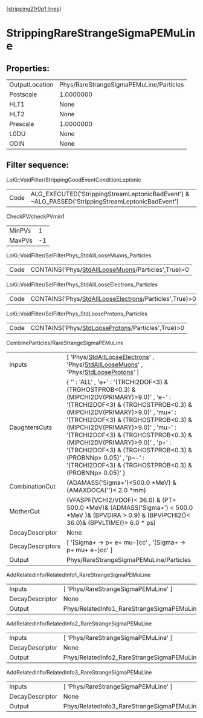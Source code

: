 [[stripping21r0p1 lines]](./stripping21r0p1-index)

# StrippingRareStrangeSigmaPEMuLine

## Properties:

|                |                                         |
|----------------|-----------------------------------------|
| OutputLocation | Phys/RareStrangeSigmaPEMuLine/Particles |
| Postscale      | 1.0000000                               |
| HLT1           | None                                    |
| HLT2           | None                                    |
| Prescale       | 1.0000000                               |
| L0DU           | None                                    |
| ODIN           | None                                    |

## Filter sequence:

LoKi::VoidFilter/StrippingGoodEventConditionLeptonic

|      |                                                                                                  |
|------|--------------------------------------------------------------------------------------------------|
| Code | ALG_EXECUTED('StrippingStreamLeptonicBadEvent') & ~ALG_PASSED('StrippingStreamLeptonicBadEvent') |

CheckPV/checkPVmin1

|        |     |
|--------|-----|
| MinPVs | 1   |
| MaxPVs | -1  |

LoKi::VoidFilter/SelFilterPhys_StdAllLooseMuons_Particles

|      |                                                                                                           |
|------|-----------------------------------------------------------------------------------------------------------|
| Code | CONTAINS('Phys/[StdAllLooseMuons](./stripping21r0p1-commonparticles-stdallloosemuons)/Particles',True)\>0 |

LoKi::VoidFilter/SelFilterPhys_StdAllLooseElectrons_Particles

|      |                                                                                                                   |
|------|-------------------------------------------------------------------------------------------------------------------|
| Code | CONTAINS('Phys/[StdAllLooseElectrons](./stripping21r0p1-commonparticles-stdalllooseelectrons)/Particles',True)\>0 |

LoKi::VoidFilter/SelFilterPhys_StdLooseProtons_Particles

|      |                                                                                                         |
|------|---------------------------------------------------------------------------------------------------------|
| Code | CONTAINS('Phys/[StdLooseProtons](./stripping21r0p1-commonparticles-stdlooseprotons)/Particles',True)\>0 |

CombineParticles/RareStrangeSigmaPEMuLine

|                  |                                                                                                                                                                                                                                                                                                                                                                                                                                                                   |
|------------------|-------------------------------------------------------------------------------------------------------------------------------------------------------------------------------------------------------------------------------------------------------------------------------------------------------------------------------------------------------------------------------------------------------------------------------------------------------------------|
| Inputs           | [ 'Phys/[StdAllLooseElectrons](./stripping21r0p1-commonparticles-stdalllooseelectrons)' , 'Phys/[StdAllLooseMuons](./stripping21r0p1-commonparticles-stdallloosemuons)' , 'Phys/[StdLooseProtons](./stripping21r0p1-commonparticles-stdlooseprotons)' ]                                                                                                                                                                                                         |
| DaughtersCuts    | { '' : 'ALL' , 'e+' : '(TRCHI2DOF\<3) & (TRGHOSTPROB\<0.3) & (MIPCHI2DV(PRIMARY)\>9.0)' , 'e-' : '(TRCHI2DOF\<3) & (TRGHOSTPROB\<0.3) & (MIPCHI2DV(PRIMARY)\>9.0)' , 'mu+' : '(TRCHI2DOF\<3) & (TRGHOSTPROB\<0.3) & (MIPCHI2DV(PRIMARY)\>9.0)' , 'mu-' : '(TRCHI2DOF\<3) & (TRGHOSTPROB\<0.3) & (MIPCHI2DV(PRIMARY)\>9.0)' , 'p+' : '(TRCHI2DOF\<3) & (TRGHOSTPROB\<0.3) & (PROBNNp\> 0.05)' , 'p~-' : '(TRCHI2DOF\<3) & (TRGHOSTPROB\<0.3) & (PROBNNp\> 0.05)' } |
| CombinationCut   | (ADAMASS('Sigma+')\<500.0 \*MeV) & (AMAXDOCA('')\< 2.0 \*mm)                                                                                                                                                                                                                                                                                                                                                                                                      |
| MotherCut        | (VFASPF(VCHI2/VDOF)\< 36.0) & (PT\> 500.0 \*MeV)& (ADMASS('Sigma+') \< 500.0 \*MeV )& (BPVDIRA \> 0.9) & (BPVIPCHI2()\< 36.0)& (BPVLTIME()\> 6.0 \* ps)                                                                                                                                                                                                                                                                                                           |
| DecayDescriptor  | None                                                                                                                                                                                                                                                                                                                                                                                                                                                              |
| DecayDescriptors | [ '[Sigma+ -\> p+ e+ mu-]cc' , '[Sigma+ -\> p+ mu+ e-]cc' ]                                                                                                                                                                                                                                                                                                                                                                                                 |
| Output           | Phys/RareStrangeSigmaPEMuLine/Particles                                                                                                                                                                                                                                                                                                                                                                                                                           |

AddRelatedInfo/RelatedInfo1_RareStrangeSigmaPEMuLine

|                 |                                                      |
|-----------------|------------------------------------------------------|
| Inputs          | [ 'Phys/RareStrangeSigmaPEMuLine' ]                |
| DecayDescriptor | None                                                 |
| Output          | Phys/RelatedInfo1_RareStrangeSigmaPEMuLine/Particles |

AddRelatedInfo/RelatedInfo2_RareStrangeSigmaPEMuLine

|                 |                                                      |
|-----------------|------------------------------------------------------|
| Inputs          | [ 'Phys/RareStrangeSigmaPEMuLine' ]                |
| DecayDescriptor | None                                                 |
| Output          | Phys/RelatedInfo2_RareStrangeSigmaPEMuLine/Particles |

AddRelatedInfo/RelatedInfo3_RareStrangeSigmaPEMuLine

|                 |                                                      |
|-----------------|------------------------------------------------------|
| Inputs          | [ 'Phys/RareStrangeSigmaPEMuLine' ]                |
| DecayDescriptor | None                                                 |
| Output          | Phys/RelatedInfo3_RareStrangeSigmaPEMuLine/Particles |
